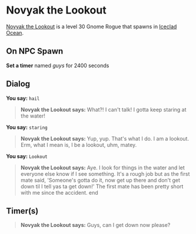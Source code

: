 # Novyak the Lookout



[Novyak the Lookout](/npc/110070) is a level 30 Gnome Rogue that spawns in [Iceclad Ocean](/zone/110).



## On NPC Spawn

**Set a timer** named *guys* for 2400 seconds


## Dialog

**You say:** `hail`



>**Novyak the Lookout says:** What?! I can't talk! I gotta keep staring at the water!

**You say:** `staring`



>**Novyak the Lookout says:** Yup, yup. That's what I do. I am a lookout. Erm, what I mean is, I be a lookout, uhm, matey.

**You say:** `Lookout`



>**Novyak the Lookout says:** Aye. I look for things in the water and let everyone else know if I see something. It's a rough job but as the first mate said, 'Someone's gotta do it, now get up there and don't get down til I tell yas ta get down!' The first mate has been pretty short with me since the accident.
end



## Timer(s)

>**Novyak the Lookout says:** Guys, can I get down now please?